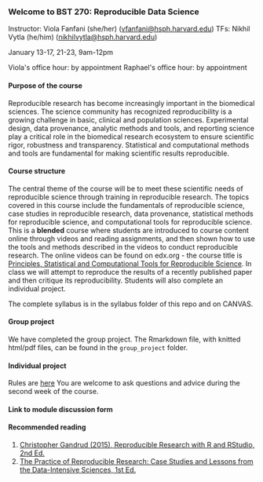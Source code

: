 ### Welcome to BST 270: Reproducible Data Science

Instructor: Viola Fanfani (she/her) (vfanfani@hsph.harvard.edu)
TFs: Nikhil Vytla (he/him) (nikhilvytla@hsph.harvard.edu)

January 13-17, 21-23, 9am-12pm

Viola's office hour: by appointment
Raphael's office hour: by appointment

#### Purpose of the course
Reproducible research has become increasingly important in the biomedical sciences. The science community has recognized reproducibility is a growing challenge in basic, clinical and population sciences. Experimental design, data provenance, analytic methods and tools, and reporting science play a critical role in the biomedical research ecosystem to ensure scientific rigor, robustness and transparency. Statistical and computational methods and tools are fundamental for making scientific results reproducible. 

#### Course structure
The central theme of the course will be to meet these scientific needs of reproducible science through training in reproducible research. The topics covered in this course include the fundamentals of reproducible science, case studies in reproducible research, data provenance, statistical methods for reproducible science, and computational tools for reproducible science. This is a **blended** course where students are introduced to course content online through videos and reading assignments, and then shown how to use the tools and methods described in the videos to conduct reproducible research. The online videos can be found on edx.org - the course title is [Principles, Statistical and Computational Tools for Reproducible Science](https://courses.edx.org/courses/course-v1:HarvardX+PH527x+1T2020/course/). In class we will attempt to reproduce the results of a recently published paper and then critique its reproducibility. Students will also complete an individual project.

The complete syllabus is in the syllabus folder of this repo and on CANVAS.

#### Group project

We have completed the group project. 
The Rmarkdown file, with knitted html/pdf files, can be found in the `group_project` folder.


#### Individual project

Rules are [here](https://github.com/violafanfani/bst270-winter2024/blob/main/individual_project/rules.md)
You are welcome to ask questions and advice during the second week of the course.


#### Link to module discussion form



#### Recommended reading
1. [Christopher Gandrud (2015), Reproducible Research with R and RStudio, 2nd Ed.](https://englianhu.files.wordpress.com/2016/01/reproducible-research-with-r-and-studio-2nd-edition.pdf)
2. [The Practice of Reproducible Research: Case Studies and Lessons from the Data-Intensive Sciences, 1st Ed.](practicereproducibleresearch.org)
